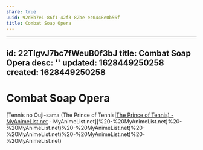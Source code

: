```yaml
---
share: true
uuid: 92d8b7e1-86f1-42f3-82be-ec0448e0b56f
title: Combat Soap Opera
---
```

---
id: 22TlgvJ7bc7fWeuB0f3bJ
title: Combat Soap Opera
desc: ''
updated: 1628449250258
created: 1628449250258
---
# Combat Soap Opera
[Tennis no Ouji-sama (The Prince of Tennis|[The Prince of Tennis) - MyAnimeList.net](/undefined) - MyAnimeList.net]]%20-%20MyAnimeList.net)%20-%20MyAnimeList.net)%20-%20MyAnimeList.net)%20-%20MyAnimeList.net)%20-%20MyAnimeList.net)%20-%20MyAnimeList.net)